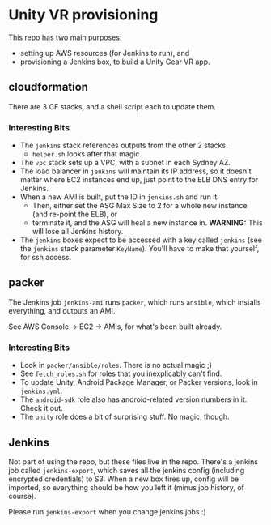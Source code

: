 # Unity VR provisioning

This repo has two main purposes:

- setting up AWS resources (for Jenkins to run), and
- provisioning a Jenkins box, to build a Unity Gear VR app.

## cloudformation

There are 3 CF stacks, and a shell script each to update them.

### Interesting Bits

- The `jenkins` stack references outputs from the other 2 stacks.
  - `helper.sh` looks after that magic.
- The `vpc` stack sets up a VPC, with a subnet in each Sydney AZ.
- The load balancer in `jenkins` will maintain its IP address, so it doesn't matter where EC2 instances end up, just point to the ELB DNS entry for Jenkins.
- When a new AMI is built, put the ID in `jenkins.sh` and run it.
  - Then, either set the ASG Max Size to 2 for a whole new instance (and re-point the ELB), or
  - terminate it, and the ASG will heal a new instance in. **WARNING:** This will lose all Jenkins history.
- The `jenkins` boxes expect to be accessed with a key called `jenkins` (see the `jenkins` stack parameter `KeyName`). You'll have to make that yourself, for ssh access.

## packer

The Jenkins job `jenkins-ami` runs `packer`, which runs `ansible`, which installs everything, and outputs an AMI.

See AWS Console -> EC2 -> AMIs, for what's been built already.

### Interesting Bits

- Look in `packer/ansible/roles`. There is no actual magic ;)
- See `fetch_roles.sh` for roles that you inexplicably can't find.
- To update Unity, Android Package Manager, or Packer versions, look in `jenkins.yml`.
- The `android-sdk` role also has android-related version numbers in it. Check it out.
- The `unity` role does a bit of surprising stuff. No magic, though.

## Jenkins

Not part of using the repo, but these files live in the repo. There's a jenkins job called `jenkins-export`, which saves all the jenkins config (including encrypted credentials) to S3. When a new box fires up, config will be imported, so everything should be how you left it (minus job history, of course).

Please run `jenkins-export` when you change jenkins jobs :)
